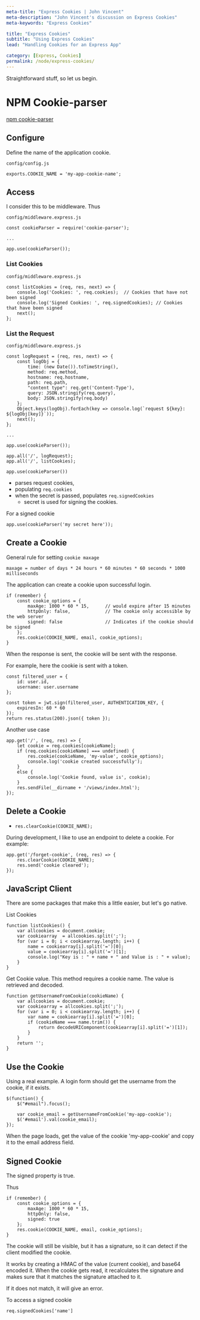 ```yaml
---
meta-title: "Express Cookies | John Vincent"
meta-description: "John Vincent's discussion on Express Cookies"
meta-keywords: "Express Cookies"

title: "Express Cookies"
subtitle: "Using Express Cookies"
lead: "Handling Cookies for an Express App"

category: [Express, Cookies]
permalink: /node/express-cookies/
---
```


Straightforward stuff, so let us begin.

<!-- end -->

# NPM Cookie-parser

[npm cookie-parser](https://www.npmjs.com/package/cookie-parser)

## Configure

Define the name of the application cookie.

`config/config.js`

```
exports.COOKIE_NAME = 'my-app-cookie-name';
```

## Access

I consider this to be middleware. Thus

`config/middleware.express.js`

```
const cookieParser = require('cookie-parser');

...

app.use(cookieParser());
```

### List Cookies

`config/middleware.express.js`

```
const listCookies = (req, res, next) => {
    console.log('Cookies: ', req.cookies);  // Cookies that have not been signed
    console.log('Signed Cookies: ', req.signedCookies); // Cookies that have been signed
    next();
};
```

### List the Request

`config/middleware.express.js`

```
const logRequest = (req, res, next) => {
    const logObj = {
        time: (new Date()).toTimeString(),
        method: req.method,
        hostname: req.hostname,
        path: req.path,
        "content type": req.get('Content-Type'),
        query: JSON.stringify(req.query),
        body: JSON.stringify(req.body)
    };
    Object.keys(logObj).forEach(key => console.log(`request ${key}: ${logObj[key]}`));
    next();
};

...

app.use(cookieParser());

app.all('/', logRequest);
app.all('/', listCookies);
```    

`app.use(cookieParser())`

* parses request cookies, 
* populating `req.cookies`
* when the secret is passed, populates `req.signedCookies`
	* secret is used for signing the cookies.

For a signed cookie

```
app.use(cookieParser('my secret here'));
```

## Create a Cookie

General rule for setting `cookie maxage`

```
maxage = number of days * 24 hours * 60 minutes * 60 seconds * 1000 milliseconds
```

The application can create a cookie upon successful login.

```
if (remember) {
    const cookie_options = {
        maxAge: 1000 * 60 * 15,      // would expire after 15 minutes
        httpOnly: false,             // The cookie only accessible by the web server
        signed: false                // Indicates if the cookie should be signed
    };
    res.cookie(COOKIE_NAME, email, cookie_options);
}
```

When the response is sent, the cookie will be sent with the response.

For example, here the cookie is sent with a token.

```
const filtered_user = { 
    id: user.id,
    username: user.username
};

const token = jwt.sign(filtered_user, AUTHENTICATION_KEY, {
    expiresIn: 60 * 60
});
return res.status(200).json({ token });
```

Another use case

```
app.get('/', (req, res) => {
    let cookie = req.cookies[cookieName];
    if (req.cookies[cookieName] === undefined) {
        res.cookie(cookieName, 'my-value', cookie_options);
        console.log('cookie created successfully');
    }
    else {
        console.log('Cookie found, value is', cookie);
    }
    res.sendFile(__dirname + '/views/index.html');
});
```

## Delete a Cookie

* `res.clearCookie(COOKIE_NAME);`

During development, I like to use an endpoint to delete a cookie. For example:

```
app.get('/forget-cookie', (req, res) => {
    res.clearCookie(COOKIE_NAME);
    res.send('cookie cleared');
});
```

## JavaScript Client

There are some packages that make this a little easier, but let's go native.

List Cookies

```
function listCookies() {
    var allcookies = document.cookie;
    var cookiearray  = allcookies.split(';');
    for (var i = 0; i < cookiearray.length; i++) {
        name = cookiearray[i].split('=')[0];
        value = cookiearray[i].split('=')[1];
        console.log("Key is : " + name + " and Value is : " + value);
    }
}
```

Get Cookie value. This method requires a cookie name. The value is retrieved and decoded.

```
function getUsernameFromCookie(cookieName) {
    var allcookies = document.cookie;
    var cookiearray = allcookies.split(';');
    for (var i = 0; i < cookiearray.length; i++) {
        var name = cookiearray[i].split('=')[0];
        if (cookieName === name.trim()) {
            return decodeURIComponent(cookiearray[i].split('=')[1]);
        }
    }
    return '';
}
```

## Use the Cookie

Using a real example. A login form should get the username from the cookie, if it exists.

```
$(function() {
    $("#email").focus();

    var cookie_email = getUsernameFromCookie('my-app-cookie');
    $('#email').val(cookie_email);
});
```

When the page loads, get the value of the cookie 'my-app-cookie' and copy it to the email address field.

## Signed Cookie

The signed property is true.

Thus

```
if (remember) {
    const cookie_options = {
        maxAge: 1000 * 60 * 15,
        httpOnly: false,
        signed: true
    };
    res.cookie(COOKIE_NAME, email, cookie_options);
}
```

The cookie will still be visible, but it has a signature, so it can detect if the client modified the cookie.

It works by creating a HMAC of the value (current cookie), and base64 encoded it. When the cookie gets read, it recalculates the signature and makes sure that it matches the signature attached to it.

If it does not match, it will give an error.

To access a signed cookie

```
req.signedCookies['name']
```

